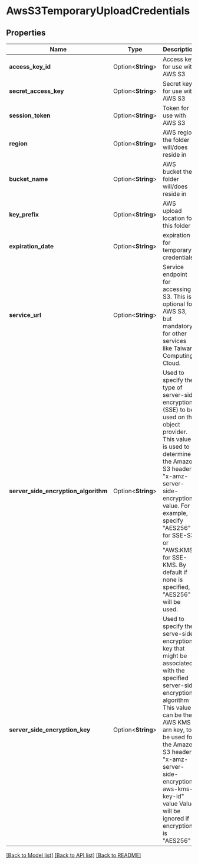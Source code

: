 # AwsS3TemporaryUploadCredentials

## Properties

Name | Type | Description | Notes
------------ | ------------- | ------------- | -------------
**access_key_id** | Option<**String**> | Access key for use with AWS S3 | [optional]
**secret_access_key** | Option<**String**> | Secret key for use with AWS S3 | [optional]
**session_token** | Option<**String**> | Token for use with AWS S3 | [optional]
**region** | Option<**String**> | AWS region the folder will/does reside in | [optional]
**bucket_name** | Option<**String**> | AWS bucket the folder will/does reside in | [optional]
**key_prefix** | Option<**String**> | AWS upload location for this folder | [optional]
**expiration_date** | Option<**String**> | expiration for temporary credentials | [optional]
**service_url** | Option<**String**> | Service endpoint for accessing S3.  This is optional for AWS S3, but mandatory for other services like Taiwan Computing Cloud. | [optional]
**server_side_encryption_algorithm** | Option<**String**> | Used to specify the type of server-side encryption (SSE) to be used on the object provider.  This value is used to determine the Amazon S3 header \"x-amz-server-side-encryption\" value.  For example, specify \"AES256\" for SSE-S3, or \"AWS:KMS\" for SSE-KMS.  By default if none is specified, \"AES256\" will be used. | [optional]
**server_side_encryption_key** | Option<**String**> | Used to specify the serve-side encryption key that might be associated with the specified server-side encryption algorithm  This value can be the AWS KMS arn key, to be used for the Amazon S3 header \"x-amz-server-side-encryption-aws-kms-key-id\" value  Value will be ignored if encryption is \"AES256\" | [optional]

[[Back to Model list]](../README.md#documentation-for-models) [[Back to API list]](../README.md#documentation-for-api-endpoints) [[Back to README]](../README.md)


